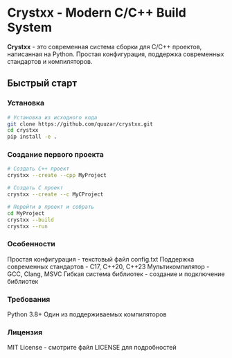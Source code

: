 # Crystxx - Modern C/C++ Build System

**Crystxx** - это современная система сборки для C/C++ проектов, написанная на Python. Простая конфигурация, поддержка современных стандартов и компиляторов.

## Быстрый старт

### Установка

```bash
# Установка из исходного кода
git clone https://github.com/quuzar/crystxx.git
cd crystxx
pip install -e .
```

### Создание первого проекта

```bash
# Создать C++ проект
crystxx --create --cpp MyProject

# Создать C проект
crystxx --create --c MyCProject

# Перейти в проект и собрать
cd MyProject
crystxx --build
crystxx --run
```

### Особенности
Простая конфигурация - текстовый файл config.txt
Поддержка современных стандартов - C17, C++20, C++23
Мультикомпилятор - GCC, Clang, MSVC
Гибкая система библиотек - создание и подключение библиотек

### Требования
Python 3.8+
Один из поддерживаемых компиляторов

### Лицензия
MIT License - смотрите файл LICENSE для подробностей